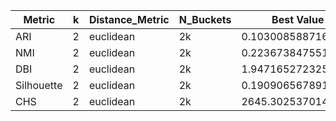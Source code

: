 | Metric | k | Distance_Metric | N_Buckets | Best Value |
|---|---|---|---|---|
| ARI | 2 | euclidean | 2k | 0.1030085887169921 |
| NMI | 2 | euclidean | 2k | 0.2236738475512855 |
| DBI | 2 | euclidean | 2k | 1.947165272325695 |
| Silhouette | 2 | euclidean | 2k | 0.1909065678915455 |
| CHS | 2 | euclidean | 2k | 2645.302537014806 |